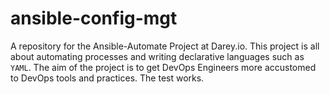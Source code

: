 # ansible-config-mgt
A repository for the Ansible-Automate Project at Darey.io. This project is all about automating processes and writing declarative languages such as `YAML`. The aim of the project is to get DevOps Engineers more accustomed to DevOps tools and practices. The test works.
